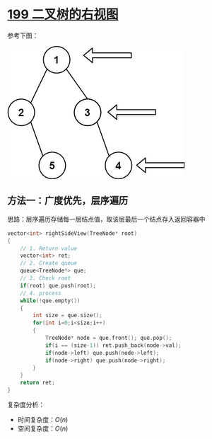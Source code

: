 # [199 二叉树的右视图](https://leetcode.cn/problems/binary-tree-right-side-view/description/)

参考下图：

![alt text](img/199.二叉树的右视图-示例一.png)

## 方法一：广度优先，层序遍历

思路：层序遍历存储每一层结点值，取该层最后一个结点存入返回容器中

```cpp
vector<int> rightSideView(TreeNode* root)
{
    // 1. Return value
    vector<int> ret;
    // 2. Create queue
    queue<TreeNode*> que;
    // 3. Check root
    if(root) que.push(root);
    // 4. process
    while(!que.empty())
    {
        int size = que.size();
        for(int i=0;i<size;i++)
        {
            TreeNode* node = que.front(); que.pop();
            if(i == (size-1)) ret.push_back(node->val);
            if(node->left) que.push(node->left);
            if(node->right) que.push(node->right);
        }
    }
    return ret;
}
```

复杂度分析：
- 时间复杂度：$O(n)$
- 空间复杂度：$O(n)$






